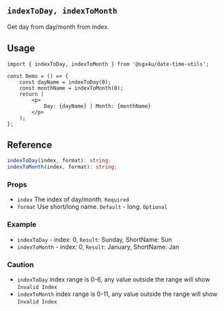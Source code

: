 ## `indexToDay, indexToMonth`

Get day from day/month from index.

## Usage

```tsx
import { indexToDay, indexToMonth } from '@sgx4u/date-time-utils';

const Demo = () => {
	const dayName = indexToDay(0);
	const monthName = indexToMonth(0);
	return (
		<p>
			Day: {dayName} | Month: {monthName}
		</p>
	);
};
```

## Reference

```ts
indexToDay(index, format): string;
indexToMonth(index, format): string;
```

### Props

-   `index` The index of day/month. `Required`
-   `format` Use short/long name. `Default` - long. `Optional`

### Example

-   `indexToDay` - index: 0, `Result`: Sunday, ShortName: Sun
-   `indexToMonth` - index: 0, `Result`: January, ShortName: Jan

### Caution

-   `indexToDay` index range is 0-6, any value outside the range will show `Invalid Index`
-   `indexToMonth` index range is 0-11, any value outside the range will show `Invalid Index`
